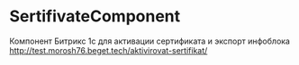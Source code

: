 # SertifivateComponent
Компонент Битрикс 1с для активации сертификата и экспорт инфоблока
http://test.morosh76.beget.tech/aktivirovat-sertifikat/
